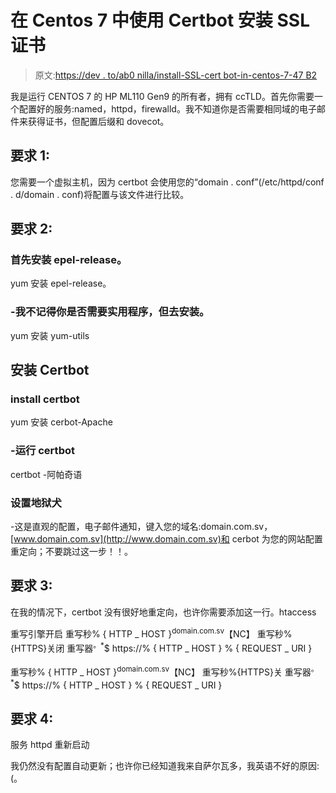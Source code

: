 # 在 Centos 7 中使用 Certbot 安装 SSL 证书

> 原文:[https://dev . to/ab0 nilla/install-SSL-cert bot-in-centos-7-47 B2](https://dev.to/ab0nilla/install-ssl-certificate-with-certbot-in-centos-7-47b2)

我是运行 CENTOS 7 的 HP ML110 Gen9 的所有者，拥有 ccTLD。首先你需要一个配置好的服务:named，httpd，firewalld。我不知道你是否需要相同域的电子邮件来获得证书，但配置后缀和 dovecot。

## 要求 1:

您需要一个虚拟主机，因为 certbot 会使用您的“domain . conf”(/etc/httpd/conf . d/domain . conf)将配置与该文件进行比较。

## 要求 2:

### 首先安装 epel-release。

yum 安装 epel-release。

### -我不记得你是否需要实用程序，但去安装。

yum 安装 yum-utils

## 安装 Certbot

### install certbot

yum 安装 cerbot-Apache

### -运行 certbot

certbot -阿帕奇语

### 设置地狱犬

-这是直观的配置，电子邮件通知，键入您的域名:domain.com.sv，[www.domain.com.sv](http://www.domain.com.sv)和 cerbot 为您的网站配置重定向；不要跳过这一步！！。

## 要求 3:

在我的情况下，certbot 没有很好地重定向，也许你需要添加这一行。htaccess

重写引擎开启
重写秒% { HTTP _ HOST }<sup>domain.com.sv</sup>【NC】
重写秒%{HTTPS}关闭
重写器<sup>。*</sup>$ https://% { HTTP _ HOST } % { REQUEST _ URI }

重写秒% { HTTP _ HOST }<sup>domain.com.sv</sup>【NC】
重写秒%{HTTPS}关
重写器<sup>。*</sup>$ https://% { HTTP _ HOST } % { REQUEST _ URI }

## 要求 4:

服务 httpd 重新启动

我仍然没有配置自动更新；也许你已经知道我来自萨尔瓦多，我英语不好的原因:(。